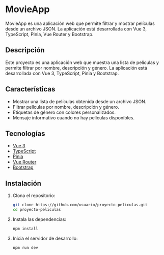# MovieApp

MovieApp es una aplicación web que permite filtrar y mostrar películas desde un archivo JSON. La aplicación está desarrollada con Vue 3, TypeScript, Pinia, Vue Router y Bootstrap.

## Descripción

Este proyecto es una aplicación web que muestra una lista de películas y permite filtrar por nombre, descripción y género. La aplicación está desarrollada con Vue 3, TypeScript, Pinia y Bootstrap.

## Características

- Mostrar una lista de películas obtenida desde un archivo JSON.
- Filtrar películas por nombre, descripción y género.
- Etiquetas de género con colores personalizados.
- Mensaje informativo cuando no hay películas disponibles.

## Tecnologías

- [Vue 3](https://vuejs.org/)
- [TypeScript](https://www.typescriptlang.org/)
- [Pinia](https://pinia.vuejs.org/)
- [Vue Router](https://router.vuejs.org/)
- [Bootstrap](https://getbootstrap.com/)

## Instalación

1. Clona el repositorio:

   ```bash
   git clone https://github.com/usuario/proyecto-peliculas.git
   cd proyecto-peliculas
   ```

2. Instala las dependencias:
   ```bash
   npm install
   ```
3. Inicia el servidor de desarrollo:
   ```bash
   npm run dev
   ```
